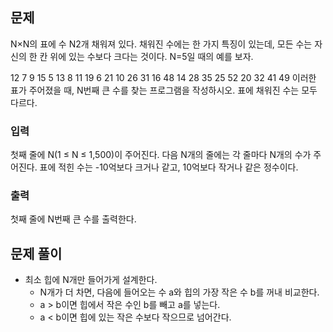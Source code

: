 ## 문제
N×N의 표에 수 N2개 채워져 있다. 채워진 수에는 한 가지 특징이 있는데, 모든 수는 자신의 한 칸 위에 있는 수보다 크다는 것이다. N=5일 때의 예를 보자.

12	7	9	15	5
13	8	11	19	6
21	10	26	31	16
48	14	28	35	25
52	20	32	41	49
이러한 표가 주어졌을 때, N번째 큰 수를 찾는 프로그램을 작성하시오. 표에 채워진 수는 모두 다르다.

### 입력
첫째 줄에 N(1 ≤ N ≤ 1,500)이 주어진다. 다음 N개의 줄에는 각 줄마다 N개의 수가 주어진다. 표에 적힌 수는 -10억보다 크거나 같고, 10억보다 작거나 같은 정수이다.

### 출력
첫째 줄에 N번째 큰 수를 출력한다.

## 문제 풀이
- 최소 힙에 N개만 들어가게 설계한다.
  - N개가 더 차면, 다음에 들어오는 수 a와 힙의 가장 작은 수 b를 꺼내 비교한다.
  - a > b이면 힙에서 작은 수인 b를 빼고 a를 넣는다.
  - a < b이면 힙에 있는 작은 수보다 작으므로 넘어간다.